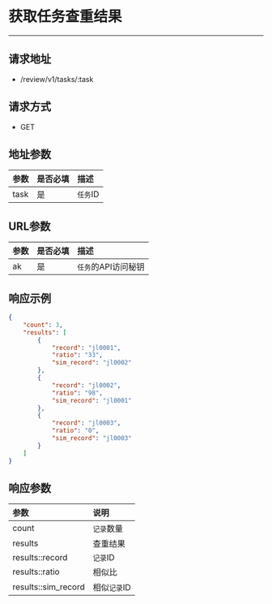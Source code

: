 # 获取任务查重结果

---

## 请求地址

- /review/v1/tasks/:task

## 请求方式

- GET

## 地址参数

| 参数 | 是否必填 | 描述     |
| :--- | :------- | :------- |
| task | 是       | `任务`ID |

## URL参数

| 参数 | 是否必填 | 描述                |
| :--- | :------- | :------------------ |
| ak   | 是       | `任务`的API访问秘钥 |

## 响应示例

``` json
{
    "count": 3,
    "results": [
        {
            "record": "jl0001",
            "ratio": "33",
            "sim_record": "jl0002"
        },
        {
            "record": "jl0002",
            "ratio": "98",
            "sim_record": "jl0001"
        },
        {
            "record": "jl0003",
            "ratio": "0",
            "sim_record": "jl0003"
        }
    ]
}
```

## 响应参数

| 参数                | 说明         |
| :------------------ | :----------- |
| count               | `记录`数量   |
| results             | 查重结果     |
| results::record     | `记录`ID     |
| results::ratio      | 相似比       |
| results::sim_record | 相似`记录`ID |